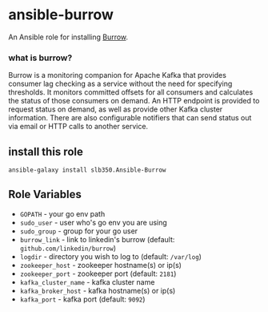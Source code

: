 # ansible-burrow

An Ansible role for installing [Burrow](https://github.com/linkedin/Burrow).

### what is burrow?

Burrow is a monitoring companion for Apache Kafka that provides consumer lag checking as a service without the need for specifying thresholds. It monitors committed offsets for all consumers and calculates the status of those consumers on demand. An HTTP endpoint is provided to request status on demand, as well as provide other Kafka cluster information. There are also configurable notifiers that can send status out via email or HTTP calls to another service.

## install this role

`ansible-galaxy install slb350.Ansible-Burrow`

## Role Variables

- `GOPATH` - your go env path
- `sudo_user` - user who's go env you are using
- `sudo_group` - group for your go user
- `burrow_link` - link to linkedin's burrow (default: `github.com/linkedin/burrow`)
- `logdir` - directory you wish to log to (default: `/var/log`)
- `zookeeper_host` - zookeeper hostname(s) or ip(s)
- `zookeeper_port` - zookeeper port (default: `2181`)
- `kafka_cluster_name` - kafka cluster name
- `kafka_broker_host` - kafka hostname(s) or ip(s)
- `kafka_port` - kafka port (default: `9092`)
